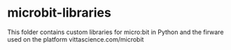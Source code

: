 # microbit-libraries
This folder contains custom libraries for micro:bit in Python and the firware used on the platform vittascience.com/microbit
